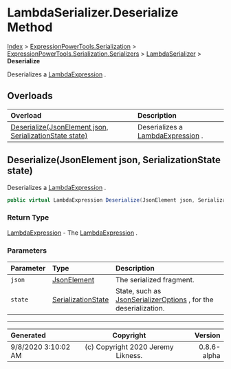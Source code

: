 ﻿# LambdaSerializer.Deserialize Method

[Index](../index.md) > [ExpressionPowerTools.Serialization](ExpressionPowerTools.Serialization.a.md) > [ExpressionPowerTools.Serialization.Serializers](ExpressionPowerTools.Serialization.Serializers.n.md) > [LambdaSerializer](ExpressionPowerTools.Serialization.Serializers.LambdaSerializer.cs.md) > **Deserialize**

Deserializes a [LambdaExpression](https://docs.microsoft.com/dotnet/api/system.linq.expressions.lambdaexpression) .

## Overloads

| Overload | Description |
| :-- | :-- |
| [Deserialize(JsonElement json, SerializationState state)](#deserializejsonelement-json-serializationstate-state) | Deserializes a [LambdaExpression](https://docs.microsoft.com/dotnet/api/system.linq.expressions.lambdaexpression) . |
## Deserialize(JsonElement json, SerializationState state)

Deserializes a [LambdaExpression](https://docs.microsoft.com/dotnet/api/system.linq.expressions.lambdaexpression) .

```csharp
public virtual LambdaExpression Deserialize(JsonElement json, SerializationState state)
```

### Return Type

 [LambdaExpression](https://docs.microsoft.com/dotnet/api/system.linq.expressions.lambdaexpression)  - The [LambdaExpression](https://docs.microsoft.com/dotnet/api/system.linq.expressions.lambdaexpression) .

### Parameters

| Parameter | Type | Description |
| :-- | :-- | :-- |
| `json` | [JsonElement](https://docs.microsoft.com/dotnet/api/system.text.json.jsonelement) | The serialized fragment. |
| `state` | [SerializationState](ExpressionPowerTools.Serialization.Serializers.SerializationState.cs.md) | State, such as [JsonSerializerOptions](https://docs.microsoft.com/dotnet/api/system.text.json.jsonserializeroptions) , for the deserialization. |



---

| Generated | Copyright | Version |
| :-- | :-: | --: |
| 9/8/2020 3:10:02 AM | (c) Copyright 2020 Jeremy Likness. | 0.8.6-alpha |
